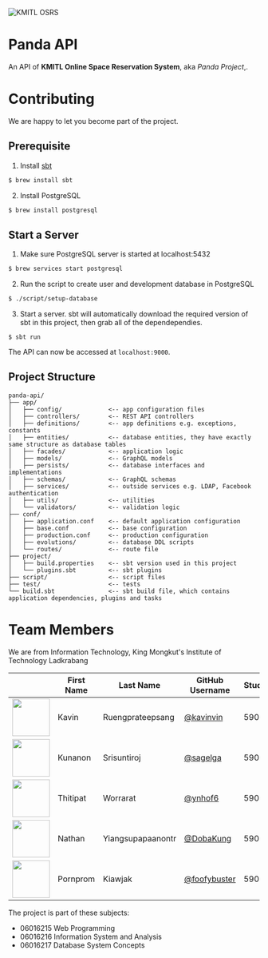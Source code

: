 ![KMITL OSRS](https://zartre.com/files/KMITL-OSRS.png)
# Panda API

An API of **KMITL Online Space Reservation System**, aka _Panda Project_,.

# Contributing

We are happy to let you become part of the project.

## Prerequisite

1. Install [sbt](https://www.scala-sbt.org/index.html)
```bash
$ brew install sbt
```

2. Install PostgreSQL
```bash
$ brew install postgresql
```

## Start a Server

1. Make sure PostgreSQL server is started at localhost:5432
```bash
$ brew services start postgresql
```

2. Run the script to create user and development database in PostgreSQL
```bash
$ ./script/setup-database
```

3. Start a server. sbt will automatically download the required version of sbt in this project, then grab all of the dependependies.
```
$ sbt run
```

The API can now be accessed at `localhost:9000`.

## Project Structure

```
panda-api/
├── app/
│   ├── config/             <-- app configuration files
│   ├── controllers/        <-- REST API controllers
│   ├── definitions/        <-- app definitions e.g. exceptions, constants
│   ├── entities/           <-- database entities, they have exactly same structure as database tables
│   ├── facades/            <-- application logic
│   ├── models/             <-- GraphQL models
│   ├── persists/           <-- database interfaces and implementations
│   ├── schemas/            <-- GraphQL schemas
│   ├── services/           <-- outside services e.g. LDAP, Facebook authentication
│   ├── utils/              <-- utilities
│   └── validators/         <-- validation logic
├── conf/
│   ├── application.conf    <-- default application configuration
│   ├── base.conf           <-- base configuration
│   ├── production.conf     <-- production configuration
│   ├── evolutions/         <-- database DDL scripts
│   └── routes/             <-- route file
├── project/
│   ├── build.properties    <-- sbt version used in this project
│   └── plugins.sbt         <-- sbt plugins
├── script/                 <-- script files
├── test/                   <-- tests
└── build.sbt               <-- sbt build file, which contains application dependencies, plugins and tasks
```

# Team Members
We are from Information Technology, King Mongkut's Institute of Technology Ladkrabang

||First Name|Last Name|GitHub Username|Student ID|
|:-:|--|------|---------------|---------|
|<img src="https://avatars1.githubusercontent.com/u/20960087" width="75px">|Kavin|Ruengprateepsang|[@kavinvin](https://github.com/kavinvin)|59070009|
|<img src="https://avatars3.githubusercontent.com/u/13056824" width="75px">|Kunanon|Srisuntiroj|[@sagelga](https://github.com/sagelga)|59070022|
|<img src="https://avatars2.githubusercontent.com/u/22119886" width="75px">|Thitipat|Worrarat|[@ynhof6](https://github.com/ynhof6)|59070043|
|<img src="https://avatars0.githubusercontent.com/u/3814520" width="75px">|Nathan|Yiangsupapaanontr|[@DobaKung](https://github.com/DobaKung)|59070087|
|<img src="https://avatars1.githubusercontent.com/u/20330195" width="75px">|Pornprom|Kiawjak|[@foofybuster](https://github.com/foofybuster)|59070113|

The project is part of these subjects:
* 06016215 Web Programming
* 06016216 Information System and Analysis
* 06016217 Database System Concepts
